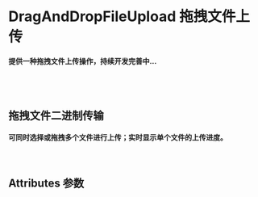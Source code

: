 <script setup>
import demo1 from './demo1.vue'
import Attributes from './Attributes.vue'
import preview from '@/components/preview.vue'
</script>

# DragAndDropFileUpload 拖拽文件上传

#### 提供一种拖拽文件上传操作，持续开发完善中…

<br/>

<br/>

## 拖拽文件二进制传输

#### 可同时选择或拖拽多个文件进行上传；实时显示单个文件的上传进度。

<br/>

<div class="componetnsBox">
  <demo1/>
</div>
<preview compName="DragAndDropFileUpload" demoName="demo1"/>

## Attributes 参数

<Attributes/>
<br/>
